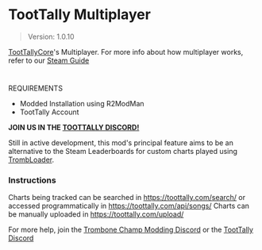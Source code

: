 # TootTally Multiplayer
> Version: 1.0.10

[TootTallyCore](https://toottally.com/)'s Multiplayer. For more info about how multiplayer works, refer to our [Steam Guide](https://steamcommunity.com/sharedfiles/filedetails/?id=3174770435)

#
REQUIREMENTS
- Modded Installation using R2ModMan
- TootTally Account

**JOIN US IN THE [TOOTTALLY DISCORD!](https://discord.gg/9jQmVEDVTp)**

Still in active development, this mod's principal feature aims to be an alternative to the Steam Leaderboards for custom charts played using [TrombLoader](https://github.com/tc-mods/TrombLoader).

### Instructions

Charts being tracked can be searched in https://toottally.com/search/ or accessed programmatically in https://toottally.com/api/songs/
Charts can be manually uploaded in https://toottally.com/upload/

For more help, join the [Trombone Champ Modding Discord](https://discord.gg/KVzKRsbetJ) or the [TootTally Discord](https://discord.gg/9jQmVEDVTp)
